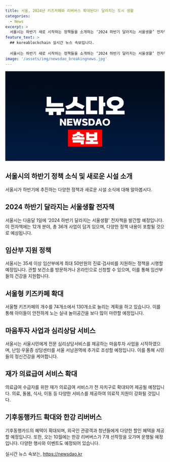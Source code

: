 ```yaml
---
title: 서울, 2024년 키즈카페와 리버버스 확대된다! 달라지는 도시 생활
categories:
  - News
excerpt: >
  서울시는 하반기 새로 시작하는 정책들을 소개하는 ‘2024 하반기 달라지는 서울생활’ 전자책을 다음달 1일 발간할 계획이다. 이에는 임신부 지원, 키즈카페 확대, 심리상담 서비스 비용 지원 등 12개 분야, 총 36개 사업이 포함된다. 또한, 기후동행카드를 통한 할인 혜택과 함께 한강 리버버스의 문을 10월에 열 예정이며, 다양한 행사도 예정되어 있다.
feature_text: >
  ## koreablockchain 실시간 뉴스 속보입니다.

  서울시는 하반기 새로 시작하는 정책들을 소개하는 ‘2024 하반기 달라지는 서울생활’ 전자책을 다음달 1일 발간할 계획이다. 이에는 임신부 지원, 키즈카페 확대, 심리상담 서비스 비용 지원 등 12개 분야, 총 36개 사업이 포함된다. 또한, 기후동행카드를 통한 할인 혜택과 함께 한강 리버버스의 문을 10월에 열 예정이며, 다양한 행사도 예정되어 있다.
image: '/assets/img/newsdao_breakingnews.jpg'
---
```


<p><img src="/assets/img/newsdao_breakingnews.jpg" alt="koreablockchain 속보" /></p>

<h2 data-ke-size="size26">서울시의 하반기 정책 소식 및 새로운 시설 소개</h2>

<p data-ke-size="size16">서울시가 하반기에 추진하는 다양한 정책과 새로운 시설 소식에 대해 알아봅시다.</p>

<h2 data-ke-size="size24">2024 하반기 달라지는 서울생활 전자책</h2>

<p data-ke-size="size16">서울시는 다음달 1일에 '2024 하반기 달라지는 서울생활' 전자책을 발간할 예정입니다. 이 전자책에는 12개 분야, 총 36개 사업이 담겨 있으며, 다양한 정책 내용이 포함될 것으로 예상됩니다.</p>

<h2 data-ke-size="size24">임산부 지원 정책</h2>

<p data-ke-size="size16">서울시는 35세 이상 임산부에게 최대 50만원의 진료·검사비를 지원하는 정책을 시행할 예정입니다. 관할 보건소를 방문하거나 온라인으로 신청할 수 있으며, 이를 통해 임산부들의 건강을 지원합니다.</p>

<h2 data-ke-size="size24">서울형 키즈카페 확대</h2>

<p data-ke-size="size16">서울형 키즈카페의 개수를 74개소에서 130개소로 늘리는 계획을 하고 있습니다. 이를 통해 아이들이 안전하게 노는 실내 놀이공간을 보다 많이 마련할 예정입니다.</p>

<h2 data-ke-size="size24">마음투자 사업과 심리상담 서비스</h2>

<p data-ke-size="size16">서울시는 서울시민에게 전문 심리상담서비스를 제공하는 마음투자 사업을 시작하였으며, 난임·우울증 상담센터를 서울 서남권역에 추가로 조성할 예정입니다. 이를 통해 시민들의 정신건강을 케어합니다.</p>

<h2 data-ke-size="size24">재가 의료급여 서비스 확대</h2>

<p data-ke-size="size16">의료급여 수급자를 위한 재가 의료급여 서비스가 전 자치구로 확대되어 제공될 예정입니다. 의료, 돌봄, 식사, 이동 등 다양한 서비스를 제공하여 의료적 지원이 강화될 것입니다.</p>

<h2 data-ke-size="size24">기후동행카드 확대와 한강 리버버스</h2>

<p data-ke-size="size16">기후동행카드의 혜택이 확대되며, 외국인 관광객과 청년들에게 다양한 할인 혜택을 제공할 예정입니다. 또한, 오는 10월에는 한강 리버버스가 7개 선착장을 오가며 운행될 예정입니다. 다양한 행사와 이벤트도 예정되어 있습니다.</p>
실시간 뉴스 속보는, <a href="https://newsdao.kr" rel="dofollow">https://newsdao.kr</a>


